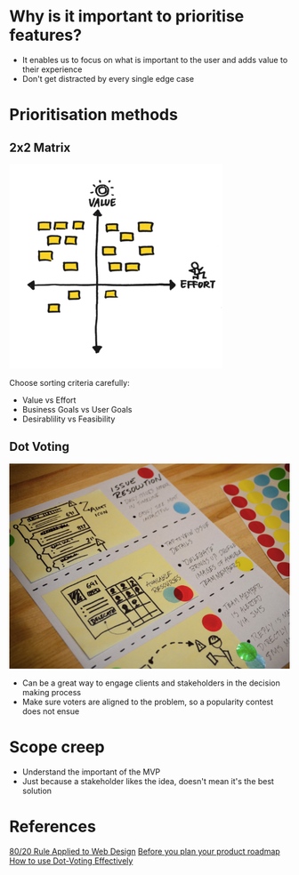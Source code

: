 <!-- TITLE: Feature Prioritisation -->

# Why is it important to prioritise features?
* It enables us to focus on what is important to the user and adds value to their experience
* Don't get distracted by every single edge case


# Prioritisation methods
## 2x2 Matrix
![2 X 2 Matrix](/uploads/2-x-2-matrix.png "2 X 2 Matrix")

Choose sorting criteria carefully:
* Value vs Effort
* Business Goals vs User Goals
* Desirablility vs Feasibility

## Dot Voting
![Dot Voting](/uploads/dot-voting.png "Dot Voting")

* Can be a great way to engage clients and stakeholders in the decision making process
* Make sure voters are aligned to the problem, so a popularity contest does not ensue


# Scope creep
* Understand the important of the MVP
* Just because a stakeholder likes the idea, doesn't mean it's the best solution

# References
[80/20 Rule Applied to Web Design](https://www.webdesignerdepot.com/2011/02/the-8020-rule-applied-to-web-design/)
[Before you plan your product roadmap](https://blog.intercom.com/before-you-plan-your-product-roadmap/)
[How to use Dot-Voting Effectively](http://dotmocracy.org/dot-voting/)
